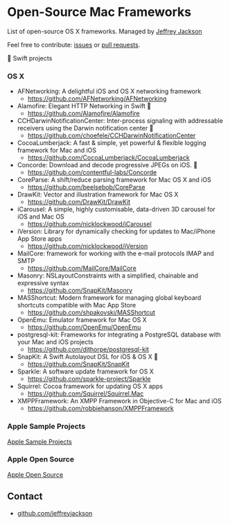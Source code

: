 # Open-Source Mac Frameworks

List of open-source OS X frameworks.  Managed by [Jeffrey Jackson](https://github.com/jeffreyjackson)

Feel free to contribute: [issues](https://github.com/AwesomeOpenSource/mac-frameworks/issues) or [pull requests](https://github.com/AwesomeOpenSource/mac-frameworks/pulls).
 
:large_orange_diamond: Swift projects
 
### OS X
- AFNetworking: A delightful iOS and OS X networking framework
  - https://github.com/AFNetworking/AFNetworking
- Alamofire: Elegant HTTP Networking in Swift :large_orange_diamond:
  - https://github.com/Alamofire/Alamofire
- CCHDarwinNotificationCenter: Inter-process signaling with addressable receivers using the Darwin notification center :large_orange_diamond:
  - https://github.com/choefele/CCHDarwinNotificationCenter
- CocoaLumberjack: A fast & simple, yet powerful & flexible logging framework for Mac and iOS
  - https://github.com/CocoaLumberjack/CocoaLumberjack
- Concorde: Download and decode progressive JPEGs on iOS. :large_orange_diamond:
  - https://github.com/contentful-labs/Concorde
- CoreParse: A shift/reduce parsing framework for Mac OS X and iOS
  - https://github.com/beelsebob/CoreParse
- DrawKit: Vector and illustration framework for Mac OS X
  - https://github.com/DrawKit/DrawKit
- iCarousel: A simple, highly customisable, data-driven 3D carousel for iOS and Mac OS
  - https://github.com/nicklockwood/iCarousel
- iVersion: Library for dynamically checking for updates to Mac/iPhone App Store apps
  - https://github.com/nicklockwood/iVersion
- MailCore: framework for working with the e-mail protocols IMAP and SMTP
  - https://github.com/MailCore/MailCore
- Masonry: NSLayoutConstraints with a simplified, chainable and expressive syntax
  - https://github.com/SnapKit/Masonry
- MASShortcut: Modern framework for managing global keyboard shortcuts compatible with Mac App Store
  - https://github.com/shpakovski/MASShortcut
- OpenEmu: Emulator framework for Mac OS X
  - https://github.com/OpenEmu/OpenEmu
- postgresql-kit: Frameworks for integrating a PostgreSQL database with your Mac and iOS projects
  - https://github.com/djthorpe/postgresql-kit
- SnapKit: A Swift Autolayout DSL for iOS & OS X :large_orange_diamond:
  - https://github.com/SnapKit/SnapKit
- Sparkle: A software update framework for OS X
  - https://github.com/sparkle-project/Sparkle
- Squirrel: Cocoa framework for updating OS X apps
  - https://github.com/Squirrel/Squirrel.Mac
- XMPPFramework: An XMPP Framework in Objective-C for Mac and iOS
  - https://github.com/robbiehanson/XMPPFramework

### Apple Sample Projects
[Apple Sample Projects](https://developer.apple.com/library/mac/navigation/#section=Resource%20Types&topic=Sample%20Code)

### Apple Open Source 
[Apple Open Source](http://www.opensource.apple.com/)

## Contact

- [github.com/jeffreyjackson](https://github.com/jeffreyjackson)
